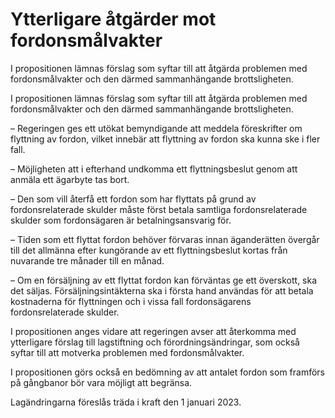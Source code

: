 # Ytterligare åtgärder mot fordonsmålvakter

I propositionen lämnas förslag som syftar till att åtgärda problemen med fordonsmålvakter och den därmed sammanhängande brottsligheten.

I propositionen lämnas förslag som syftar till att åtgärda problemen med fordonsmålvakter och den därmed sammanhängande brottsligheten.

– Regeringen ges ett utökat bemyndigande att meddela föreskrifter om flyttning av fordon, vilket innebär att flyttning av fordon ska kunna ske i fler fall.

– Möjligheten att i efterhand undkomma ett flyttningsbeslut genom att anmäla ett ägarbyte tas bort.

– Den som vill återfå ett fordon som har flyttats på grund av fordonsrelaterade skulder måste först betala samtliga fordonsrelaterade skulder som fordonsägaren är betalningsansvarig för.

– Tiden som ett flyttat fordon behöver förvaras innan äganderätten övergår till det allmänna efter kungörande av ett flyttningsbeslut kortas från nuvarande tre månader till en månad.

– Om en försäljning av ett flyttat fordon kan förväntas ge ett överskott, ska det säljas. Försäljningsintäkterna ska i första hand användas för att betala kostnaderna för flyttningen och i vissa fall fordonsägarens fordonsrelaterade skulder.

I propositionen anges vidare att regeringen avser att återkomma med ytterligare förslag till lagstiftning och förordningsändringar, som också syftar till att motverka problemen med fordonsmålvakter.

I propositionen görs också en bedömning av att antalet fordon som framförs på gångbanor bör vara möjligt att begränsa.

Lagändringarna föreslås träda i kraft den 1 januari 2023.
